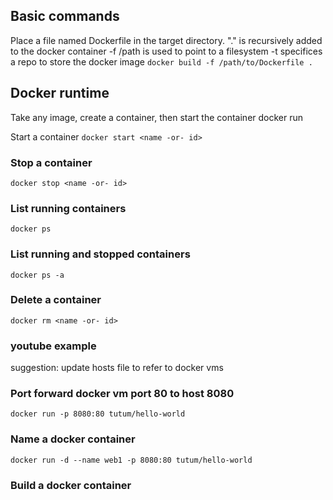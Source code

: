 
## Basic commands
Place a file named Dockerfile in the target directory.
"." is recursively added to the docker container
-f /path is used to point to a filesystem
-t specifices a repo to store the docker image
`docker build -f /path/to/Dockerfile .`


## Docker runtime

Take any image, create a container, then start the container
docker run <image>

Start a container
`docker start <name -or- id>`

### Stop a container
`docker stop <name -or- id>`
	
### List running containers
`docker ps`

### List running and stopped containers
`docker ps -a`

### Delete a container
`docker rm <name -or- id>`

### youtube example
suggestion:  update hosts file to refer to docker vms

### Port forward docker vm port 80 to host 8080
`docker run -p 8080:80 tutum/hello-world`

### Name a docker container
`docker run -d --name web1 -p 8080:80 tutum/hello-world`

### Build a docker container


